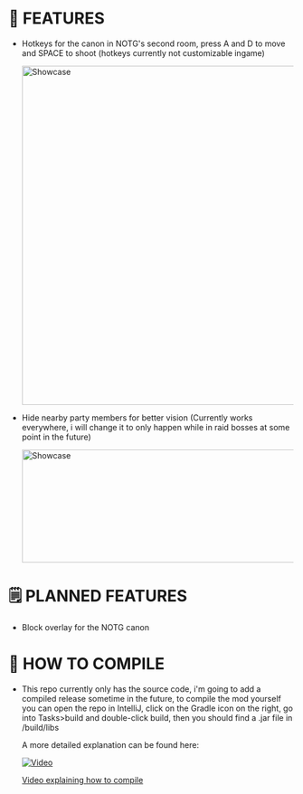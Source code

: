 # 🌟 FEATURES

- Hotkeys for the canon in NOTG's second room, press A and D to move and SPACE to shoot (hotkeys currently not customizable ingame)


  <img src="https://github.com/user-attachments/assets/bd983137-16fb-474c-95f5-6da4366662c2" width="600px" alt="Showcase"/>

- Hide nearby party members for better vision (Currently works everywhere, i will change it to only happen while in raid bosses at some point in the future)

  <img src="https://github.com/user-attachments/assets/9888c912-6391-469a-ac6c-bd344ca11236" width="600px" height="200px" alt="Showcase"/>


  
# 🗒️ PLANNED FEATURES
- Block overlay for the NOTG canon

# 🐘 HOW TO COMPILE
- This repo currently only has the source code, i'm going to add a compiled release sometime in the future, to compile the mod yourself you can open the repo in IntelliJ, click on the Gradle icon on the right,
  go into Tasks>build and double-click build, then you should find a .jar file in <wynnarsch folder>/build/libs

  A more detailed explanation can be found here:
  
  [![Video](https://img.youtube.com/vi/5YmUIDY7dm8/maxresdefault.jpg)](https://youtu.be/5YmUIDY7dm8)


  [Video explaining how to compile](https://youtu.be/5YmUIDY7dm8)
